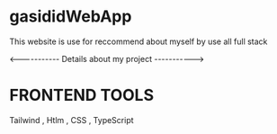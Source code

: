# gasididWebApp
This website is use for reccommend about myself by use all full stack

<----------- Details about my project -----------> 

# FRONTEND TOOLS 

Tailwind , Htlm , CSS , TypeScript

